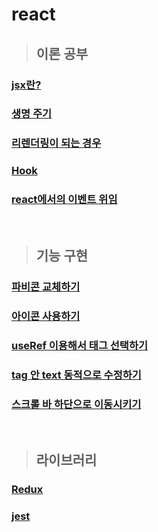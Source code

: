 # react
> ## 이론 공부

### [jsx란?](https://github.com/ka0824/react/blob/main/theory/jsx.md)

### [생명 주기](https://github.com/ka0824/react/blob/main/theory/life_cycle.md)

### [리렌더링이 되는 경우](https://github.com/ka0824/react/blob/main/theory/when_rerendering.md)

### [Hook](https://github.com/ka0824/react/blob/main/theory/hook.md)

### [react에서의 이벤트 위임](https://github.com/ka0824/react/blob/main/feat/event_delegation.md)

<br />

> ## 기능 구현

### [파비콘 교체하기](https://github.com/ka0824/react/blob/main/feat/favicon.md)

### [아이콘 사용하기](https://github.com/ka0824/react/blob/main/feat/use_icon.md)

### [useRef 이용해서 태그 선택하기](https://github.com/ka0824/react/blob/main/feat/useref_tag_select.md)

### [tag 안 text 동적으로 수정하기](https://github.com/ka0824/react/blob/main/feat/edit_text_in_tag.md)

### [스크롤 바 하단으로 이동시키기](https://github.com/ka0824/react/blob/main/feat/scroll_bar_go_bottom.md)

<br />

> ## 라이브러리

### [Redux](https://github.com/ka0824/react/blob/main/library/redux.md)

### [jest](https://github.com/ka0824/react/blob/main/library/jest.md)
